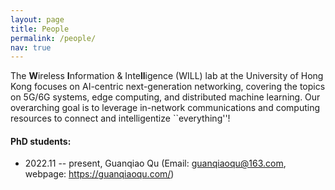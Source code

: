 ```yaml
---
layout: page
title: People
permalink: /people/
nav: true
---
```


The <strong>W</strong>ireless <strong>I</strong>nformation & Inte<strong>ll</strong>igence (WILL) lab at the University of Hong Kong focuses on AI-centric next-generation networking, covering the topics on 5G/6G systems, edge computing, and distributed machine learning. Our overarching goal is to leverage in-network communications and computing resources to connect and intelligentize ``everything''!

#### PhD students:

- 2022.11 -- present, Guanqiao Qu (Email: guanqiaoqu@163.com, webpage: https://guanqiaoqu.com/)

